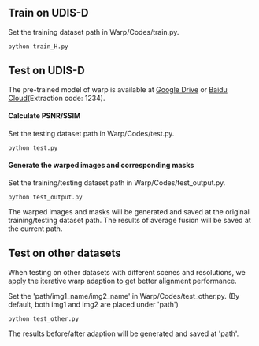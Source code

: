 ## Train on UDIS-D
Set the training dataset path in Warp/Codes/train.py.

```
python train_H.py
```

## Test on UDIS-D
The pre-trained model of warp is available at [Google Drive](https://drive.google.com/file/d/1GBwB0y3tUUsOYHErSqxDxoC_Om3BJUEt/view?usp=sharing) or [Baidu Cloud](https://pan.baidu.com/s/1Fx6YnQi9B2wvP_TOVAaBEA)(Extraction code: 1234).
#### Calculate PSNR/SSIM
Set the testing dataset path in Warp/Codes/test.py.

```
python test.py
```

#### Generate the warped images and corresponding masks
Set the training/testing dataset path in Warp/Codes/test_output.py.

```
python test_output.py
```
The warped images and masks will be generated and saved at the original training/testing dataset path. The results of average fusion will be saved at the current path.

## Test on other datasets
When testing on other datasets with different scenes and resolutions, we apply the iterative warp adaption to get better alignment performance.

Set the 'path/img1_name/img2_name' in Warp/Codes/test_other.py. (By default, both img1 and img2 are placed under 'path')
```
python test_other.py
```
The results before/after adaption will be generated and saved at 'path'.


